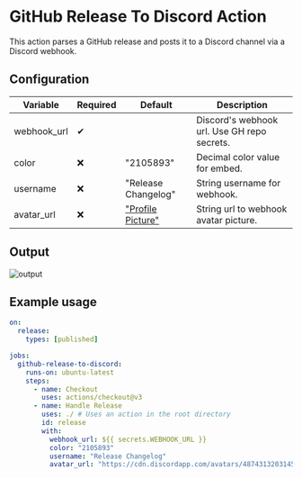 # GitHub Release To Discord Action

This action parses a GitHub release and posts it to a Discord channel via a Discord webhook.
## Configuration
| Variable   | Required | Default                                                                                                   | Description                                |
|------------|----------|----------------------------------------------------------------------------------------------------------------|--------------------------------------------|
| webhook_url | ✔      |                                                                                                                | Discord's webhook url. Use GH repo secrets. |
| color      | ❌       | "2105893"                                                                                                      | Decimal color value for embed.             |
| username   | ❌       | "Release Changelog"                                                                                            | String username for webhook.               |
| avatar_url | ❌       | ["Profile Picture"](https://cdn.discordapp.com/avatars/487431320314576937/bd64361e4ba6313d561d54e78c9e7171.png) | String url to webhook avatar picture.      |


## Output
![output](https://i.imgur.com/Zf3TXtb.png)

## Example usage

```yaml
on:
  release:
    types: [published]

jobs:
  github-release-to-discord:
    runs-on: ubuntu-latest
    steps:
      - name: Checkout
        uses: actions/checkout@v3
      - name: Handle Release
        uses: ./ # Uses an action in the root directory
        id: release
        with:
          webhook_url: ${{ secrets.WEBHOOK_URL }}
          color: "2105893"
          username: "Release Changelog"
          avatar_url: "https://cdn.discordapp.com/avatars/487431320314576937/bd64361e4ba6313d561d54e78c9e7171.png"
```